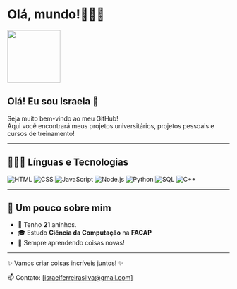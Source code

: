 
# Olá, mundo!🩷🩷🩷 

<img src="https://media.giphy.com/media/26AHONQ79FdWZhAI0/giphy.gif" width="120"/>

## Olá! Eu sou Israela 🌷

 Seja muito bem-vindo ao meu GitHub!  
Aqui você encontrará meus projetos universitários, projetos pessoais e cursos de treinamento!

---

## 👩🏼‍💻 Línguas e Tecnologias

![HTML](https://img.shields.io/badge/HTML5-E34F26?style=for-the-badge&logo=html5&logoColor=black)
![CSS](https://img.shields.io/badge/CSS3-1572B6?style=for-the-badge&logo=css3&logoColor=black)
![JavaScript](file:///C:/Users/israe/AppData/Local/Temp/94ddb715-6b0f-4d8e-aa77-2fd6f678c998_Icons8.zip.998/icons8-javascript-50.png?style=for-the-badge&logo=javascript&logoColor=black)
![Node.js](https://img.shields.io/badge/Node.js-43853D?style=for-the-badge&logo=node.js&logoColor=black)
![Python](https://img.shields.io/badge/Python-14354C?style=for-the-badge&logo=python&logoColor=black)
![SQL](https://img.shields.io/badge/SQL-CC2927?style=for-the-badge&logo=microsoft-sql-server&logoColor=black)
![C++](https://img.shields.io/badge/C%2B%2B-00599C?style=for-the-badge&logo=c%2B%2B&logoColor=blak)

---

## 🎀 Um pouco sobre mim

- 🌸 Tenho **21** aninhos.  
- 🎓 Estudo **Ciência da Computação** na **FACAP**  
- 🚀 Sempre aprendendo coisas novas!  

---

✨ Vamos criar coisas incríveis juntos! ✨  

📫 Contato: [israelferreirasilva@gmail.com]



<!--
**IsraelaSilva/IsraelaSilva** is a ✨ _special_ ✨ repository because its `README.md` (this file) appears on your GitHub profile.

Here are some ideas to get you started:

- 🔭 I’m currently working on ...
- 🌱 I’m currently learning ...
- 👯 I’m looking to collaborate on ...
- 🤔 I’m looking for help with ...
- 💬 Ask me about ...
- 📫 How to reach me: ...
- 😄 Pronouns: ...
- ⚡ Fun fact: ...
-->

